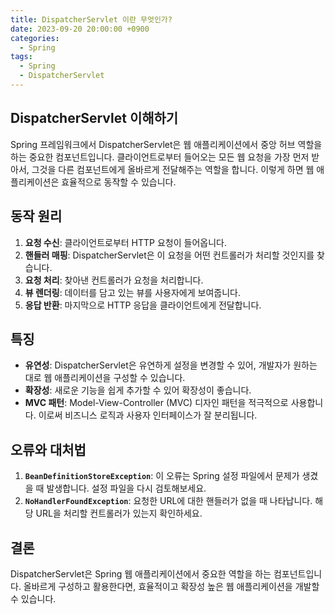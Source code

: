 ```yaml
---
title: DispatcherServlet 이란 무엇인가?
date: 2023-09-20 20:00:00 +0900
categories:
  - Spring
tags:
  - Spring
  - DispatcherServlet
---
```

## DispatcherServlet 이해하기

Spring 프레임워크에서 DispatcherServlet은 웹 애플리케이션에서 중앙 허브 역할을 하는 중요한 컴포넌트입니다. 클라이언트로부터 들어오는 모든 웹 요청을 가장 먼저 받아서, 그것을 다른 컴포넌트에게 올바르게 전달해주는 역할을 합니다. 이렇게 하면 웹 애플리케이션은 효율적으로 동작할 수 있습니다. 

## 동작 원리

1. **요청 수신**: 클라이언트로부터 HTTP 요청이 들어옵니다.
2. **핸들러 매핑**: DispatcherServlet은 이 요청을 어떤 컨트롤러가 처리할 것인지를 찾습니다.
3. **요청 처리**: 찾아낸 컨트롤러가 요청을 처리합니다.
4. **뷰 렌더링**: 데이터를 담고 있는 뷰를 사용자에게 보여줍니다.
5. **응답 반환**: 마지막으로 HTTP 응답을 클라이언트에게 전달합니다.

## 특징

- **유연성**: DispatcherServlet은 유연하게 설정을 변경할 수 있어, 개발자가 원하는 대로 웹 애플리케이션을 구성할 수 있습니다.
- **확장성**: 새로운 기능을 쉽게 추가할 수 있어 확장성이 좋습니다.
- **MVC 패턴**: Model-View-Controller (MVC) 디자인 패턴을 적극적으로 사용합니다. 이로써 비즈니스 로직과 사용자 인터페이스가 잘 분리됩니다.

## 오류와 대처법

1. **`BeanDefinitionStoreException`**: 이 오류는 Spring 설정 파일에서 문제가 생겼을 때 발생합니다. 설정 파일을 다시 검토해보세요.
2. **`NoHandlerFoundException`**: 요청한 URL에 대한 핸들러가 없을 때 나타납니다. 해당 URL을 처리할 컨트롤러가 있는지 확인하세요.
  
## 결론

DispatcherServlet은 Spring 웹 애플리케이션에서 중요한 역할을 하는 컴포넌트입니다. 올바르게 구성하고 활용한다면, 효율적이고 확장성 높은 웹 애플리케이션을 개발할 수 있습니다.